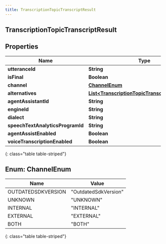 ```yaml
---
title: TranscriptionTopicTranscriptResult
---
```


## TranscriptionTopicTranscriptResult

## Properties

| Name                             | Type                                                                                                                       | Description | Notes      |
| -------------------------------- | -------------------------------------------------------------------------------------------------------------------------- | ----------- | ---------- |
| **utteranceId**                  | <!----><!---->**String**<!---->                                                                                            |             | [optional] |
| **isFinal**                      | <!----><!---->**Boolean**<!---->                                                                                           |             | [optional] |
| **channel**                      | [**ChannelEnum**](#ChannelEnum)<!---->                                                                                     |             | [optional] |
| **alternatives**                 | <!----><!---->[**List&lt;TranscriptionTopicTranscriptAlternative&gt;**](TranscriptionTopicTranscriptAlternative.md)<!----> |             | [optional] |
| **agentAssistantId**             | <!----><!---->**String**<!---->                                                                                            |             | [optional] |
| **engineId**                     | <!----><!---->**String**<!---->                                                                                            |             | [optional] |
| **dialect**                      | <!----><!---->**String**<!---->                                                                                            |             | [optional] |
| **speechTextAnalyticsProgramId** | <!----><!---->**String**<!---->                                                                                            |             | [optional] |
| **agentAssistEnabled**           | <!----><!---->**Boolean**<!---->                                                                                           |             | [optional] |
| **voiceTranscriptionEnabled**    | <!----><!---->**Boolean**<!---->                                                                                           |             | [optional] |

{: class="table table-striped"}

<a name="ChannelEnum"></a>

## Enum: ChannelEnum

| Name               | Value                          |
| ------------------ | ------------------------------ |
| OUTDATEDSDKVERSION | &quot;OutdatedSdkVersion&quot; |
| UNKNOWN            | &quot;UNKNOWN&quot;            |
| INTERNAL           | &quot;INTERNAL&quot;           |
| EXTERNAL           | &quot;EXTERNAL&quot;           |
| BOTH               | &quot;BOTH&quot;               |

{: class="table table-striped"}
